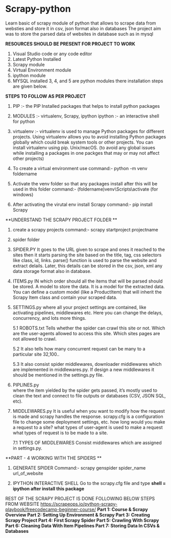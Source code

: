 # Scrapy-python
Learn basic of scrapy module of python that allows to scrape data from websties and store it in csv, json format also in databases 
The project aim was to store the parsed data of websites in database such as in mysql

**RESOURCES SHOULD BE PRESENT FOR PROJECT TO WORK**
1. Visual Studio code or any code editor
2. Latest Python Installed
3. Scrapy module 
4. Virtual Environment module
5. ipython module
6. MYSQL installed
3, 4, and 5 are python modules there installation steps are given below.

**STEPS TO FOLLOW AS PER PROJECT**
1. PIP :- the PIP Installed packages that helps to install python packages

2. MODULES :- virtualenv, Scrapy, ipython
    ipython :- an interactive shell for python 

3. virtualenv :- virtualenv is used to manage Python packages for different projects. 
Using virtualenv allows you to avoid installing Python packages globally which could break system tools or other projects. 
You can install virtualenv using pip. Unix/macOS.
(to avoid any global issues while installing a packages in one packges that may or may not affect other projects)

4. To create a virtual environment use 
    command:- python -m venv foldername

5. Activate the venv folder so that any packages install after this will be used in this folder 
    command:-  (foldername)venv\Scripts\activate (for windows)

6. After activating the virutal env install Scrapy
    command:- pip install Scrapy

**UNDERSTAND THE SCRAPY PROJECT FOLDER  **

1. create a scrapy projects
    command:- scrapy startproject projectname

2. spider folder

3. SPIDER.PY 
    It goes to the URL given to scrape and ones it reached to the sites then it starts parsing the site based on the title, tag, css selectors like class, id, links.
    parse() function is used to parse the website and extract delails.
    Later, this details can be stored in the csv, json, xml any data storage format also in database.

4. ITEMS.py
    IN which order should all the items that will be parsed should be stored. A model to store the data. It is a model for the extracted data. You can define a custom model (like a ProductItem) that will inherit the Scrapy Item class and contain your scraped data.

5. SETTINGS.py 
   where all your project settings are contained, like activating pipelines, middlewares etc. Here you can change the delays, concurrency, and lots more things.

   5.1 ROBOTS.txt
    Tells whether the spider can crawl this site or not. Which are the user-agents allowed to access this site.
    Which sites pages are not allowed to crawl.

   5.2 It also tells how many concurrent request can be many to a particular site 32,100.. 

   5.3 It also consist spider middlewares, downloader middlewares which are implemented in middlewares.py. If design a new middlewares it should be mentioned in the settings.py file.

6. PIPLINES.py  
    where the item yielded by the spider gets passed, it’s mostly used to clean the text and connect to file outputs or databases (CSV, JSON SQL, etc).

7. MIDDLEWARES.py 
    It is useful when you want to modify how the request is made and scrapy handles the response.
    scrapy.cfg is a configuration file to change some deployment settings, etc.
    how long would you make a request to a site?
    what types of user-agent is used to make a request
    what types of request is to be made to a site.

    7.1 TYPES OF MIDDLEWARES
        Consist middlewares which are assigned in settings.py. 

 **PART - 4 WORKING WITH THE SPIDERS **

1. GENERATE SPIDER
    Command:- scrapy genspider spider_name url_of_website

2. IPYTHON INTERACTIVE SHELL 
    Go to the scrapy.cfg file and type **shell = ipython after install this package**


REST OF THE SCRAPY PROJECT IS DONE FOLLOWING BELOW STEPS FROM WEBSITE https://scrapeops.io/python-scrapy-playbook/freecodecamp-beginner-course/
**Part 1: Course & Scrapy Overview
Part 2: Setting Up Environment & Scrapy
Part 3: Creating Scrapy Project
Part 4: First Scrapy Spider
Part 5: Crawling With Scrapy
Part 6: Cleaning Data With Item Pipelines
Part 7: Storing Data In CSVs & Databases**
